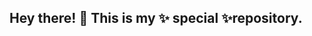 ## Hey there! 👋 This is my ✨ special ✨repository.

<!--
**AnnaMuffin/annamuffin** is a ✨ _special_ ✨ repository because its `README.md` (this file) appears on your GitHub profile.

Here are some ideas to get you started:

- 🦄 I’m currently working on my Frontend dev knowledge and my Photoshop skills.
- 👩‍🎓 I’m a Marketing Msc Student. 
- 😄 Pronouns: She. 
- ⚡ Fun fact: I'm a gamer! Let's connect and play together 🐰.
-->
